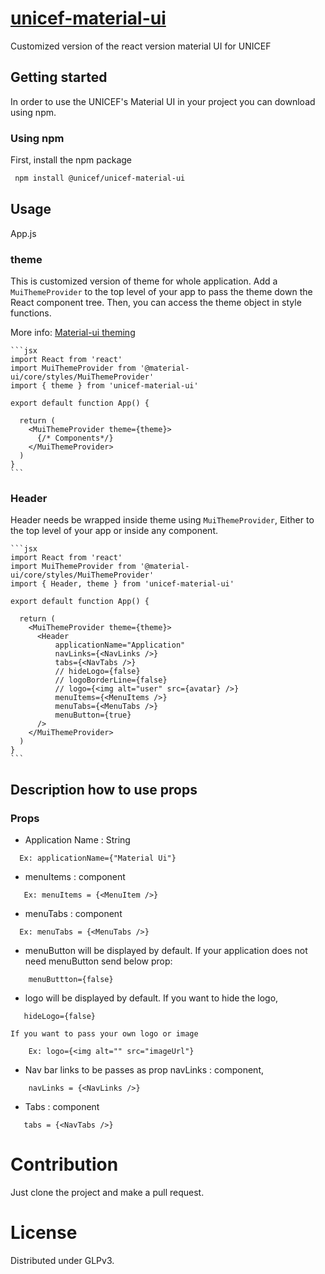 # [unicef-material-ui](https://unicef.github.io/unicef-material-ui/)

Customized version of the react version material UI for UNICEF


## Getting started

In order to use the UNICEF's Material UI in your project you can download using npm.

### Using npm

First, install the npm package

```bash
 npm install @unicef/unicef-material-ui

```

## Usage

App.js

### theme

 This is customized version of theme for whole application. 
 Add a `MuiThemeProvider` to the top level of your app to pass the theme down the React component tree. Then, you can access the theme object in style functions.

 More info: <a href="https://material-ui.com/styles/advanced/#theming">Material-ui theming</a>

    ```jsx
    import React from 'react'
    import MuiThemeProvider from '@material-ui/core/styles/MuiThemeProvider'
    import { theme } from 'unicef-material-ui'

    export default function App() {

      return (
        <MuiThemeProvider theme={theme}>
          {/* Components*/}
        </MuiThemeProvider>
      )
    }
    ```

### Header
Header needs be wrapped inside theme using `MuiThemeProvider`,
Either to the top level of your app or inside any component.

    ```jsx
    import React from 'react'
    import MuiThemeProvider from '@material-ui/core/styles/MuiThemeProvider'
    import { Header, theme } from 'unicef-material-ui'

    export default function App() {

      return (
        <MuiThemeProvider theme={theme}>
          <Header
              applicationName="Application"
              navLinks={<NavLinks />}
              tabs={<NavTabs />}
              // hideLogo={false}
              // logoBorderLine={false}
              // logo={<img alt="user" src={avatar} />}
              menuItems={<MenuItems />}
              menuTabs={<MenuTabs />}
              menuButton={true}
          />
        </MuiThemeProvider>
      )
    }
    ```

## Description how to use props

### Props

- Application Name : String

```
  Ex: applicationName={"Material Ui"}
```

- menuItems : component

```
   Ex: menuItems = {<MenuItem />}
```

- menuTabs : component

```
  Ex: menuTabs = {<MenuTabs />}
```

- menuButton will be displayed by default.
  If your application does not need menuButton
  send below prop:

```
    menuButtton={false}
```

- logo will be displayed by default.
  If you want to hide the logo,

```
   hideLogo={false}
```

    If you want to pass your own logo or image

```
    Ex: logo={<img alt="" src="imageUrl"}
```

- Nav bar links to be passes as prop
  navLinks : component,

```
    navLinks = {<NavLinks />}
```

- Tabs : component

```
   tabs = {<NavTabs />}
```

# Contribution

Just clone the project and make a pull request.

# License

Distributed under GLPv3.
